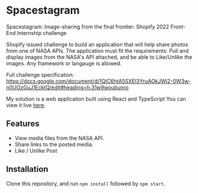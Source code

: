 
# Spacestagram 
Spacestagram: Image-sharing from the final frontier: Shopify 2022 Front-End Internship challenge

Shopify issued challenge to build an application that will help share photos from one of NASA APIs.
The application must fit the requirements: Pull and display images from the NASA's API attached, and be able to Like/Unlike the images.
Any framework or langauge is allowed.



Full challenge specification:
https://docs.google.com/document/d/1QlC6htA5SXEl3YruAOkJWj2-0W3w-n0UOzGuJ1EcktQ/edit#heading=h.31w9woubunro

My solution is a web application built using React and TypeScript You can view it live [here](https://somtooriaku.github.io/spacestagram).

## Features

- View media files from the NASA API.
- Share links to the posted media.
- Like / Unlike Post

## Installation

Clone this repository, and run `npm install` followed by `npm start`.

